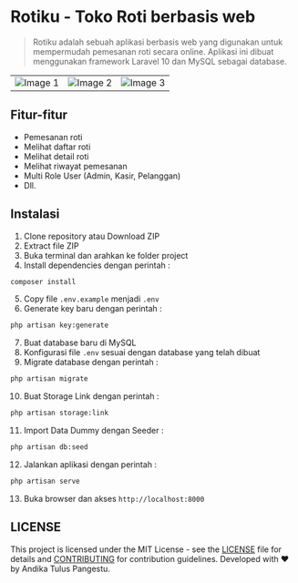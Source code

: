 # Rotiku - Toko Roti berbasis web

> Rotiku adalah sebuah aplikasi berbasis web yang digunakan untuk mempermudah pemesanan roti secara online. Aplikasi ini dibuat menggunakan framework Laravel 10 dan MySQL sebagai database.

<table>
    <tr>
        <td><img src="https://github.com/andikatuluspangestu/rotiku/assets/62005221/f8cc070e-5508-4a7e-b877-cd2d7dc051fc" alt="Image 1"></td>
        <td><img src="https://github.com/andikatuluspangestu/rotiku/assets/62005221/d6746f68-a28c-44b5-a4c8-cab8ab45d249" alt="Image 2"></td>
        <td><img src="https://github.com/andikatuluspangestu/rotiku/assets/62005221/bbe7db4a-fff4-4544-979d-ab84c923eec4" alt="Image 3"></td>
    </tr>
</table>

## Fitur-fitur
- Pemesanan roti
- Melihat daftar roti
- Melihat detail roti
- Melihat riwayat pemesanan
- Multi Role User (Admin, Kasir, Pelanggan)
- Dll.

## Instalasi
1. Clone repository atau Download ZIP
2. Extract file ZIP
3. Buka terminal dan arahkan ke folder project
4. Install dependencies dengan perintah : 

```bash
composer install
```

5. Copy file `.env.example` menjadi `.env`
6. Generate key baru dengan perintah :

```bash
php artisan key:generate
```

7. Buat database baru di MySQL
8. Konfigurasi file `.env` sesuai dengan database yang telah dibuat
9. Migrate database dengan perintah :

```bash
php artisan migrate
```

10. Buat Storage Link dengan perintah :

```bash
php artisan storage:link
```

11. Import Data Dummy dengan Seeder :

```bash
php artisan db:seed
```

12. Jalankan aplikasi dengan perintah :

```bash
php artisan serve
```

13. Buka browser dan akses `http://localhost:8000`

## LICENSE
This project is licensed under the MIT License - see the [LICENSE](LICENSE) file for details and [CONTRIBUTING](CONTRIBUTING.md) for contribution guidelines. Developed with ❤️ by Andika Tulus Pangestu.
